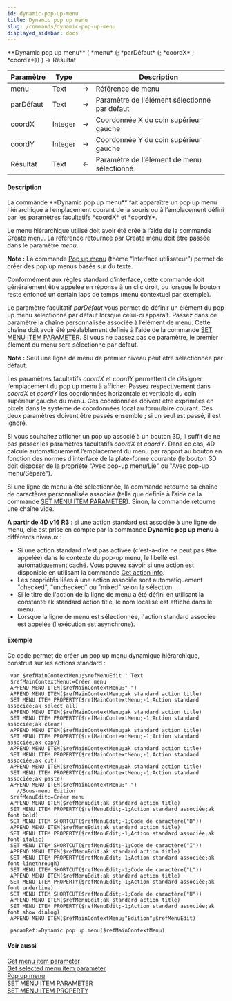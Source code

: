 ```yaml
---
id: dynamic-pop-up-menu
title: Dynamic pop up menu
slug: /commands/dynamic-pop-up-menu
displayed_sidebar: docs
---
```


<!--REF #_command_.Dynamic pop up menu.Syntax-->**Dynamic pop up menu** ( *menu* {; *parDéfaut* {; *coordX* ; *coordY*}} )  -> Résultat<!-- END REF-->
<!--REF #_command_.Dynamic pop up menu.Params-->
| Paramètre | Type |  | Description |
| --- | --- | --- | --- |
| menu | Text | &#8594;  | Référence de menu |
| parDéfaut | Text | &#8594;  | Paramètre de l'élément sélectionné par défaut |
| coordX | Integer | &#8594;  | Coordonnée X du coin supérieur gauche |
| coordY | Integer | &#8594;  | Coordonnée Y du coin supérieur gauche |
| Résultat | Text | &#8592; | Paramètre de l'élément de menu sélectionné |

<!-- END REF-->

#### Description 

<!--REF #_command_.Dynamic pop up menu.Summary-->La commande **Dynamic pop up menu** fait apparaître un pop up menu hiérarchique à l’emplacement courant de la souris ou à l’emplacement défini par les paramètres facultatifs *coordX* et *coordY*.<!-- END REF-->  
Le menu hiérarchique utilisé doit avoir été créé à l’aide de la commande [Create menu](create-menu.md). La référence retournée par [Create menu](create-menu.md) doit être passée dans le paramètre *menu*.

**Note :** La commande [Pop up menu](pop-up-menu.md) (thème “Interface utilisateur”) permet de créer des pop up menus basés sur du texte.

Conformément aux règles standard d’interface, cette commande doit généralement être appelée en réponse à un clic droit, ou lorsque le bouton reste enfoncé un certain laps de temps (menu contextuel par exemple).

Le paramètre facultatif *parDéfaut* vous permet de définir un élément du pop up menu sélectionné par défaut lorsque celui-ci apparaît. Passez dans ce paramètre la chaîne personnalisée associée à l’élément de menu. Cette chaîne doit avoir été préalablement définie à l’aide de la commande [SET MENU ITEM PARAMETER](set-menu-item-parameter.md). Si vous ne passez pas ce paramètre, le premier élément du menu sera sélectionné par défaut.

**Note :** Seul une ligne de menu de premier niveau peut être sélectionnée par défaut.

Les paramètres facultatifs *coordX* et *coordY* permettent de désigner l’emplacement du pop up menu à afficher. Passez respectivement dans *coordX* et *coordY* les coordonnées horizontale et verticale du coin supérieur gauche du menu. Ces coordonnées doivent être exprimées en pixels dans le système de coordonnées local au formulaire courant. Ces deux paramètres doivent être passés ensemble ; si un seul est passé, il est ignoré.

Si vous souhaitez afficher un pop up associé à un bouton 3D, il suffit de ne pas passer les paramètres facultatifs *coordX* et *coordY*. Dans ce cas, 4D calcule automatiquement l’emplacement du menu par rapport au bouton en fonction des normes d’interface de la plate-forme courante (le bouton 3D doit disposer de la propriété "Avec pop-up menu/Lié" ou "Avec pop-up menu/Séparé").

Si une ligne de menu a été sélectionnée, la commande retourne sa chaîne de caractères personnalisée associée (telle que définie à l’aide de la commande [SET MENU ITEM PARAMETER](set-menu-item-parameter.md)). Sinon, la commande retourne une chaîne vide.

**A partir de 4D v16 R3** : si une action standard est associée à une ligne de menu, elle est prise en compte par la commande **Dynamic pop up menu** à différents niveaux :

* Si une action standard n'est pas activée (c'est-à-dire ne peut pas être appelée) dans le contexte du pop-up menu, le libellé est automatiquement caché. Vous pouvez savoir si une action est disponible en utilisant la commande [Get action info](get-action-info.md).
* Les propriétés liées à une action associée sont automatiquement "checked", "unchecked" ou "mixed" selon la sélection.
* Si le titre de l'action de la ligne de menu a été défini en utilisant la constante ak standard action title, le nom localisé est affiché dans le menu.
* Lorsque la ligne de menu est sélectionnée, l'action standard associée est appelée (l'exécution est asynchrone).

#### Exemple 

Ce code permet de créer un pop up menu dynamique hiérarchique, construit sur les actions standard :

```4d
 var $refMainContextMenu;$refMenuEdit : Text
 $refMainContextMenu:=Créer menu
 APPEND MENU ITEM($refMainContextMenu;"-")
 APPEND MENU ITEM($refMainContextMenu;ak standard action title)
 SET MENU ITEM PROPERTY($refMainContextMenu;-1;Action standard associée;ak select all)
 APPEND MENU ITEM($refMainContextMenu;ak standard action title)
 SET MENU ITEM PROPERTY($refMainContextMenu;-1;Action standard associée;ak clear)
 APPEND MENU ITEM($refMainContextMenu;ak standard action title)
 SET MENU ITEM PROPERTY($refMainContextMenu;-1;Action standard associée;ak copy)
 APPEND MENU ITEM($refMainContextMenu;ak standard action title)
 SET MENU ITEM PROPERTY($refMainContextMenu;-1;Action standard associée;ak cut)
 APPEND MENU ITEM($refMainContextMenu;ak standard action title)
 SET MENU ITEM PROPERTY($refMainContextMenu;-1;Action standard associée;ak paste)
 APPEND MENU ITEM($refMainContextMenu;"-")
   //Sous-menu Edition
 $refMenuEdit:=Créer menu
 APPEND MENU ITEM($refMenuEdit;ak standard action title)
 SET MENU ITEM PROPERTY($refMenuEdit;-1;Action standard associée;ak font bold)
 SET MENU ITEM SHORTCUT($refMenuEdit;-1;Code de caractère("B"))
 APPEND MENU ITEM($refMenuEdit;ak standard action title)
 SET MENU ITEM PROPERTY($refMenuEdit;-1;Action standard associée;ak font italic)
 SET MENU ITEM SHORTCUT($refMenuEdit;-1;Code de caractère("I"))
 APPEND MENU ITEM($refMenuEdit;ak standard action title)
 SET MENU ITEM PROPERTY($refMenuEdit;-1;Action standard associée;ak font linethrough)
 SET MENU ITEM SHORTCUT($refMenuEdit;-1;Code de caractère("L"))
 APPEND MENU ITEM($refMenuEdit;ak standard action title)
 SET MENU ITEM PROPERTY($refMenuEdit;-1;Action standard associée;ak font underline)
 SET MENU ITEM SHORTCUT($refMenuEdit;-1;Code de caractère("U"))
 APPEND MENU ITEM($refMenuEdit;ak standard action title)
 SET MENU ITEM PROPERTY($refMenuEdit;-1;Action standard associée;ak font show dialog)
 APPEND MENU ITEM($refMainContextMenu;"Edition";$refMenuEdit)
 
 paramRef:=Dynamic pop up menu($refMainContextMenu)
```

#### Voir aussi 

[Get menu item parameter](get-menu-item-parameter.md)  
[Get selected menu item parameter](get-selected-menu-item-parameter.md)  
[Pop up menu](pop-up-menu.md)  
[SET MENU ITEM PARAMETER](set-menu-item-parameter.md)  
[SET MENU ITEM PROPERTY](set-menu-item-property.md)  